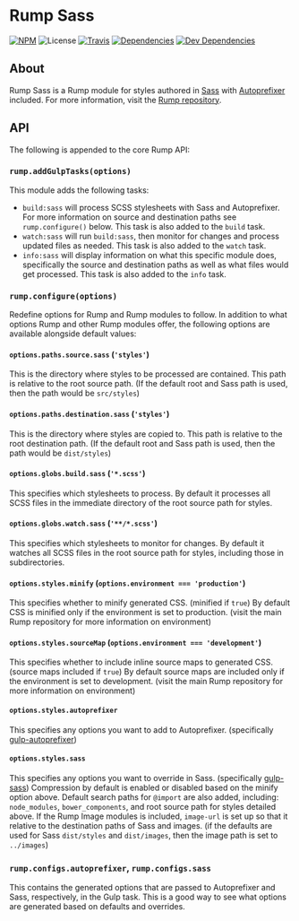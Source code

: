 # Rump Sass
[![NPM](http://img.shields.io/npm/v/rump-sass.svg?style=flat-square)](https://www.npmjs.org/package/rump-sass)
![License](http://img.shields.io/npm/l/rump-sass.svg?style=flat-square)
[![Travis](http://img.shields.io/travis/rumps/rump-sass.svg?style=flat-square)](https://travis-ci.org/rumps/rump-sass)
[![Dependencies](http://img.shields.io/david/rumps/rump-sass.svg?style=flat-square)](https://david-dm.org/rumps/rump-sass)
[![Dev Dependencies](http://img.shields.io/david/dev/rumps/rump-sass.svg?style=flat-square)](https://david-dm.org/rumps/rump-sass#info=devDependencies)


## About
Rump Sass is a Rump module for styles authored in [Sass](http://sass-lang.com/)
with [Autoprefixer](https://github.com/postcss/autoprefixer) included. For more
information, visit the
[Rump repository](https://github.com/rumps/rump).


## API
The following is appended to the core Rump API:

### `rump.addGulpTasks(options)`
This module adds the following tasks:

- `build:sass` will process SCSS stylesheets with Sass and Autoprefixer. For
more information on source and destination paths see `rump.configure()` below.
This task is also added to the `build` task.
- `watch:sass` will run `build:sass`, then monitor for changes and process
updated files as needed. This task is also added to the `watch` task.
- `info:sass` will display information on what this specific module does,
specifically the source and destination paths as well as what files would get
processed. This task is also added to the `info` task.

### `rump.configure(options)`
Redefine options for Rump and Rump modules to follow. In addition to what
options Rump and other Rump modules offer, the following options are
available alongside default values:

#### `options.paths.source.sass` (`'styles'`)
This is the directory where styles to be processed are contained. This path is
relative to the root source path. (If the default root and Sass path is used,
then the path would be `src/styles`)

#### `options.paths.destination.sass` (`'styles'`)
This is the directory where styles are copied to. This path is relative to the
root destination path. (If the default root and Sass path is used, then the
path would be `dist/styles`)

#### `options.globs.build.sass` (`'*.scss'`)
This specifies which stylesheets to process. By default it processes all SCSS
files in the immediate directory of the root source path for styles.

#### `options.globs.watch.sass` (`'**/*.scss'`)
This specifies which stylesheets to monitor for changes. By default it watches
all SCSS files in the root source path for styles, including those in
subdirectories.

#### `options.styles.minify` (`options.environment === 'production'`)
This specifies whether to minify generated CSS. (minified if `true`) By default
CSS is minified only if the environment is set to production. (visit the main
Rump repository for more information on environment)

#### `options.styles.sourceMap` (`options.environment === 'development'`)
This specifies whether to include inline source maps to generated CSS. (source
maps included if `true`) By default source maps are included only if the
environment is set to development. (visit the main Rump repository for more
information on environment)

#### `options.styles.autoprefixer`
This specifies any options you want to add to Autoprefixer. (specifically
[gulp-autoprefixer](https://github.com/sindresorhus/gulp-autoprefixer))

#### `options.styles.sass`
This specifies any options you want to override in Sass. (specifically
[gulp-sass](https://github.com/dlmanning/gulp-sass)) Compression by default is
enabled or disabled based on the minify option above. Default search paths for
`@import` are also added, including: `node_modules`, `bower_components`, and
root source path for styles detailed above. If the Rump Image modules is
included, `image-url` is set up so that it relative to the destination paths of
Sass and images. (if the defaults are used for Sass `dist/styles`
and `dist/images`, then the image path is set to `../images`)

### `rump.configs.autoprefixer`, `rump.configs.sass`
This contains the generated options that are passed to Autoprefixer and Sass,
respectively, in the Gulp task. This is a good way to see what options are
generated based on defaults and overrides.
